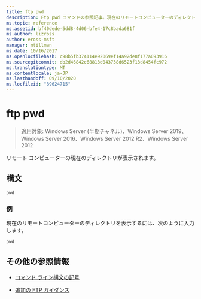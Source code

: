 ```yaml
---
title: ftp pwd
description: Ftp pwd コマンドの参照記事。現在のリモートコンピューターのディレクトリが表示されます。
ms.topic: reference
ms.assetid: bf40dede-5dd8-4d06-bfe4-17c8bada681f
ms.author: lizross
author: eross-msft
manager: mtillman
ms.date: 10/16/2017
ms.openlocfilehash: c98b5fb374114e92069ef14a92de8f177a093916
ms.sourcegitcommit: db2d46842c68813d043738d6523f13d8454fc972
ms.translationtype: MT
ms.contentlocale: ja-JP
ms.lasthandoff: 09/10/2020
ms.locfileid: "89624715"
---
```

# <a name="ftp-pwd"></a>ftp pwd

> 適用対象: Windows Server (半期チャネル)、Windows Server 2019、Windows Server 2016、Windows Server 2012 R2、Windows Server 2012

リモート コンピューターの現在のディレクトリが表示されます。

## <a name="syntax"></a>構文

```
pwd
```

### <a name="examples"></a>例

現在のリモートコンピューターのディレクトリを表示するには、次のように入力します。

```
pwd
```

## <a name="additional-references"></a>その他の参照情報

- [コマンド ライン構文の記号](command-line-syntax-key.md)

- [追加の FTP ガイダンス](/previous-versions/orphan-topics/ws.10/cc756013(v=ws.10))
